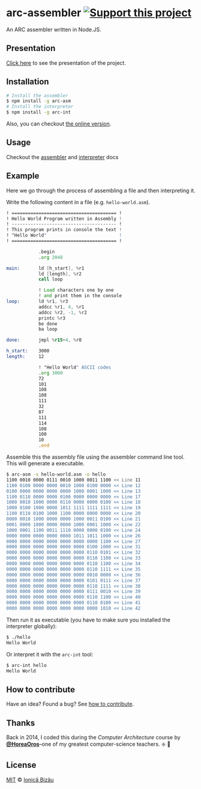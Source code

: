 # arc-assembler [![Support this project][donate-now]][paypal-donations]

An ARC assembler written in Node.JS.

## Presentation

[Click here](https://docs.google.com/presentation/d/1mot26ZuiUIKRXCICa-4uNp-OfksdtQ8RbiOp-56lpgw/edit?usp=sharing) to see the presentation of the project.

## Installation
```sh
# Install the assembler
$ npm install -g arc-asm
# Install the interpreter
$ npm install -g arc-int
```

Also, you can checkout [the online version](http://ionicabizau.github.io/arc-assembler/).

## Usage

Checkout the [assembler](/assembler) and [interpreter](/interpreter) docs

## Example

Here we go through the process of assembling a file and then interpreting it.

Write the following content in a file (e.g. `hello-world.asm`).

```asm
! ======================================= !
! Hello World Program written in Assembly !
! --------------------------------------- !
! This program prints in console the text !
! "Hello World"                           !
! ======================================= !

            .begin
            .org 2048

main:       ld [h_start], %r1
            ld [length], %r2
            call loop

            ! Load characters one by one
            ! and print them in the console
loop:       ld %r1, %r3
            addcc %r1, 4, %r1
            addcc %r2, -1, %r2
            printc %r3
            be done
            ba loop

done:       jmpl %r15+4, %r0

h_start:    3000
length:     12

            ! "Hello World" ASCII codes
            .org 3000
            72
            101
            108
            108
            111
            32
            87
            111
            114
            108
            100
            10
            .end
```

Assemble this the assembly file using the assembler command line tool. This will generate a executable.

```sh
$ arc-asm -s hello-world.asm -o hello
1100 0010 0000 0111 0010 1000 0011 1100 << Line 11
1100 0100 0000 0000 0010 1000 0100 0000 << Line 12
0100 0000 0000 0000 0000 1000 0001 1000 << Line 13
1100 0110 0000 0000 0100 0000 0000 0000 << Line 17
1000 0010 1000 0000 0110 0000 0000 0100 << Line 18
1000 0100 1000 0000 1011 1111 1111 1111 << Line 19
1100 0110 0100 1000 1100 0000 0000 0000 << Line 20
0000 0010 1000 0000 0000 1000 0011 0100 << Line 21
0001 0000 1000 0000 0000 1000 0001 1000 << Line 22
1000 0001 1100 0011 1110 0000 0000 0100 << Line 24
0000 0000 0000 0000 0000 1011 1011 1000 << Line 26
0000 0000 0000 0000 0000 0000 0000 1100 << Line 27
0000 0000 0000 0000 0000 0000 0100 1000 << Line 31
0000 0000 0000 0000 0000 0000 0110 0101 << Line 32
0000 0000 0000 0000 0000 0000 0110 1100 << Line 33
0000 0000 0000 0000 0000 0000 0110 1100 << Line 34
0000 0000 0000 0000 0000 0000 0110 1111 << Line 35
0000 0000 0000 0000 0000 0000 0010 0000 << Line 36
0000 0000 0000 0000 0000 0000 0101 0111 << Line 37
0000 0000 0000 0000 0000 0000 0110 1111 << Line 38
0000 0000 0000 0000 0000 0000 0111 0010 << Line 39
0000 0000 0000 0000 0000 0000 0110 1100 << Line 40
0000 0000 0000 0000 0000 0000 0110 0100 << Line 41
0000 0000 0000 0000 0000 0000 0000 1010 << Line 42
```

Then run it as executable (you have to make sure you installed the interpreter globally):

```sh
$ ./hello
Hello World
```

Or interpret it with the `arc-int` tool:

```sh
$ arc-int hello
Hello World
```

## How to contribute
Have an idea? Found a bug? See [how to contribute][contributing].

## Thanks
Back in 2014, I coded this during the *Computer Architecture* course by [**@HoreaOros**](https://github.com/HoreaOros)–one of my greatest computer-science teachers. :sparkle: :cake:

## License

[MIT][license] © [Ionică Bizău][website]

[paypal-donations]: https://www.paypal.com/cgi-bin/webscr?cmd=_s-xclick&hosted_button_id=RVXDDLKKLQRJW
[donate-now]: http://i.imgur.com/6cMbHOC.png

[license]: http://showalicense.com/?fullname=Ionic%C4%83%20Biz%C4%83u%20%3Cbizauionica%40gmail.com%3E%20(http%3A%2F%2Fionicabizau.net)&year=2014#license-mit
[website]: http://ionicabizau.net
[contributing]: /CONTRIBUTING.md
[docs]: /DOCUMENTATION.md